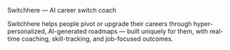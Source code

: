 Switchhere — AI career switch coach

Switchhere helps people pivot or upgrade their careers through hyper-personalized, AI-generated roadmaps — built uniquely for them, with real-time coaching, skill-tracking, and job-focused outcomes.
